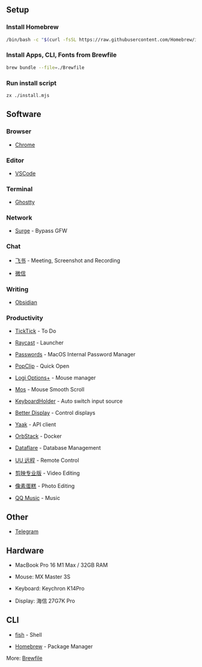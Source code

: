 ## Setup

### Install Homebrew

```bash
/bin/bash -c "$(curl -fsSL https://raw.githubusercontent.com/Homebrew/install/HEAD/install.sh)"
```

### Install Apps, CLI, Fonts from Brewfile

```bash
brew bundle --file=./Brewfile
```

### Run install script

```bash
zx ./install.mjs
```

## Software

### Browser

* [Chrome](https://www.google.com/chrome/)

### Editor

* [VSCode](https://code.visualstudio.com/)

### Terminal

* [Ghostty](https://ghostty.org/)

### Network

* [Surge](https://nssurge.com/) - Bypass GFW

### Chat

* [飞书](https://www.feishu.cn/) - Meeting, Screenshot and Recording

* [微信](https://weixin.qq.com/)

### Writing

* [Obsidian](https://obsidian.md/)

### Productivity

* [TickTick](https://ticktick.com/) - To Do

* [Raycast](https://raycast.com) - Launcher

* [Passwords](https://apps.apple.com/us/app/passwords/id6473799789) - MacOS Internal Password Manager

* [PopClip](https://pilotmoon.com/popclip/) - Quick Open

* [Logi Options+](https://www.logitech.com/en-us/software/logi-options-plus.html) - Mouse manager

* [Mos](https://mos.caldis.me/) - Mouse Smooth Scroll

* [KeyboardHolder](https://github.com/leaves615/KeyboardHolder) - Auto switch input source

* [Better Display](https://github.com/waydabber/BetterDisplay) - Control displays

* [Yaak](https://yaak.app/) - API client

* [OrbStack](https://orbstack.dev/) - Docker

* [Dataflare](https://dataflare.app/) - Database Management

* [UU 远程](https://uuyc.163.com/) - Remote Control

* [剪映专业版](https://www.capcut.cn/) - Video Editing

* [像素蛋糕](https://www.pixcakeai.com/) - Photo Editing

* [QQ Music](https://y.qq.com/) - Music

## Other

* [Telegram](https://telegram.org/) 

## Hardware

* MacBook Pro 16 M1 Max / 32GB RAM

* Mouse: MX Master 3S

* Keyboard: Keychron K14Pro

* Display: 海信 27G7K Pro

## CLI

* [fish](https://fishshell.com/) - Shell

* [Homebrew](https://brew.sh/) - Package Manager

More: [Brewfile](./Brewfile)

